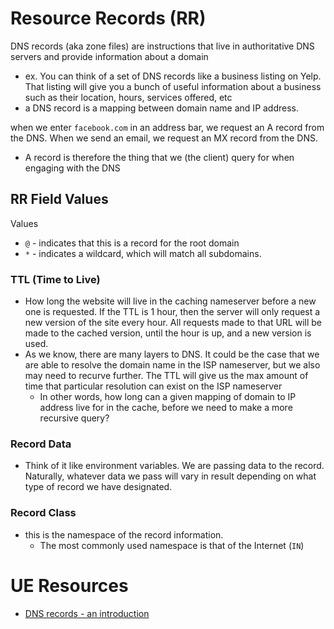
# Resource Records (RR)
DNS records (aka zone files) are instructions that live in authoritative DNS servers and provide information about a domain
- ex. You can think of a set of DNS records like a business listing on Yelp. That listing will give you a bunch of useful information about a business such as their location, hours, services offered, etc
- a DNS record is a mapping between domain name and IP address. 

when we enter `facebook.com` in an address bar, we request an A record from the DNS. When we send an email, we request an MX record from the DNS. 
- A record is therefore the thing that we (the client) query for when engaging with the DNS

## RR Field Values
Values
- `@` - indicates that this is a record for the root domain
- `*` - indicates a wildcard, which will match all subdomains.

### TTL (Time to Live)
- How long the website will live in the caching nameserver before a new one is requested. If the TTL is 1 hour, then the server will only request a new version of the site every hour. All requests made to that URL will be made to the cached version, until the hour is up, and a new version is used.
- As we know, there are many layers to DNS. It could be the case that we are able to resolve the domain name in the ISP nameserver, but we also may need to recurve further. The TTL will give us the max amount of time that particular resolution can exist on the ISP nameserver
	- In other words, how long can a given mapping of domain to IP address live for in the cache, before we need to make a more recursive query? 

### Record Data
- Think of it like environment variables. We are passing data to the record. Naturally, whatever data we pass will vary in result depending on what type of record we have designated. 

### Record Class
- this is the namespace of the record information.
	- The most commonly used namespace is that of the Internet (`IN`)

# UE Resources
- [DNS records - an introduction](https://www.linode.com/docs/networking/dns/dns-records-an-introduction/)
